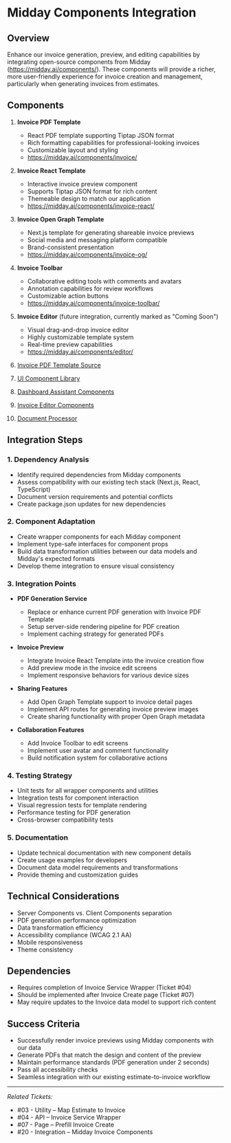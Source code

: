 # Midday Components Integration

## Overview

Enhance our invoice generation, preview, and editing capabilities by integrating open-source components from Midday (https://midday.ai/components/). These components will provide a richer, more user-friendly experience for invoice creation and management, particularly when generating invoices from estimates.

## Components

1. **Invoice PDF Template**
   - React PDF template supporting Tiptap JSON format
   - Rich formatting capabilities for professional-looking invoices
   - Customizable layout and styling
   - https://midday.ai/components/invoice/

2. **Invoice React Template**
   - Interactive invoice preview component
   - Supports Tiptap JSON format for rich content
   - Themeable design to match our application
   - https://midday.ai/components/invoice-react/

3. **Invoice Open Graph Template**
   - Next.js template for generating shareable invoice previews
   - Social media and messaging platform compatible
   - Brand-consistent presentation
   - https://midday.ai/components/invoice-og/

4. **Invoice Toolbar**
   - Collaborative editing tools with comments and avatars
   - Annotation capabilities for review workflows
   - Customizable action buttons
   - https://midday.ai/components/invoice-toolbar/

5. **Invoice Editor** (future integration, currently marked as "Coming Soon")
   - Visual drag-and-drop invoice editor
   - Highly customizable template system
   - Real-time preview capabilities
   - https://midday.ai/components/editor/
  
6. [Invoice PDF Template Source](https://github.com/midday-ai/midday/tree/main/packages/invoice)
7. [UI Component Library](https://github.com/midday-ai/midday/tree/main/packages/ui/src/components)
8. [Dashboard Assistant Components](https://github.com/midday-ai/midday/tree/main/apps/dashboard/src/components/assistant)
9. [Invoice Editor Components](https://github.com/midday-ai/midday/tree/main/packages/ui/src/components/editor)
10. [Document Processor](https://github.com/midday-ai/midday/tree/main/packages/documents)

## Integration Steps

### 1. Dependency Analysis

- Identify required dependencies from Midday components
- Assess compatibility with our existing tech stack (Next.js, React, TypeScript)
- Document version requirements and potential conflicts
- Create package.json updates for new dependencies

### 2. Component Adaptation

- Create wrapper components for each Midday component
- Implement type-safe interfaces for component props
- Build data transformation utilities between our data models and Midday's expected formats
- Develop theme integration to ensure visual consistency

### 3. Integration Points

- **PDF Generation Service**
  - Replace or enhance current PDF generation with Invoice PDF Template
  - Setup server-side rendering pipeline for PDF creation
  - Implement caching strategy for generated PDFs

- **Invoice Preview**
  - Integrate Invoice React Template into the invoice creation flow
  - Add preview mode in the invoice edit screens
  - Implement responsive behaviors for various device sizes

- **Sharing Features**
  - Add Open Graph Template support to invoice detail pages
  - Implement API routes for generating invoice preview images
  - Create sharing functionality with proper Open Graph metadata

- **Collaboration Features**
  - Add Invoice Toolbar to edit screens
  - Implement user avatar and comment functionality
  - Build notification system for collaborative actions

### 4. Testing Strategy

- Unit tests for all wrapper components and utilities
- Integration tests for component interaction
- Visual regression tests for template rendering
- Performance testing for PDF generation
- Cross-browser compatibility tests

### 5. Documentation

- Update technical documentation with new component details
- Create usage examples for developers
- Document data model requirements and transformations
- Provide theming and customization guides

## Technical Considerations

- Server Components vs. Client Components separation
- PDF generation performance optimization
- Data transformation efficiency
- Accessibility compliance (WCAG 2.1 AA)
- Mobile responsiveness
- Theme consistency

## Dependencies

- Requires completion of Invoice Service Wrapper (Ticket #04)
- Should be implemented after Invoice Create page (Ticket #07)
- May require updates to the Invoice data model to support rich content

## Success Criteria

- Successfully render invoice previews using Midday components with our data
- Generate PDFs that match the design and content of the preview
- Maintain performance standards (PDF generation under 2 seconds)
- Pass all accessibility checks
- Seamless integration with our existing estimate-to-invoice workflow

---

*Related Tickets:*
- #03 - Utility – Map Estimate to Invoice
- #04 - API – Invoice Service Wrapper
- #07 - Page – Prefill Invoice Create
- #20 - Integration – Midday Invoice Components 